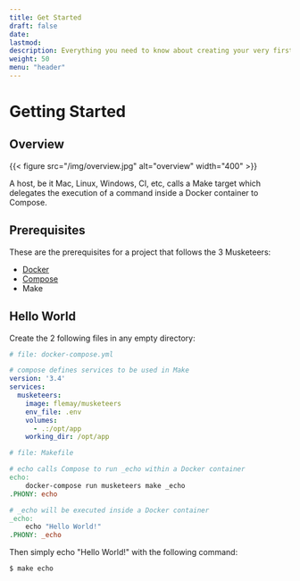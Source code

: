 ```yaml
---
title: Get Started
draft: false
date:
lastmod:
description: Everything you need to know about creating your very first `Hello World` using the 3 Musketeers
weight: 50
menu: "header"
---
```


# Getting Started

## Overview

{{< figure src="/img/overview.jpg" alt="overview" width="400" >}}

A host, be it Mac, Linux, Windows, CI, etc, calls a Make target which delegates the execution of a command inside a Docker container to Compose.

## Prerequisites

These are the prerequisites for a project that follows the 3 Musketeers:

- [Docker][docker]
- [Compose][compose]
- Make

[docker]: https://docs.docker.com/engine/installation/
[compose]: https://docs.docker.com/compose/install/

## Hello World

Create the 2 following files in any empty directory:

```yml
# file: docker-compose.yml

# compose defines services to be used in Make
version: '3.4'
services:
  musketeers:
    image: flemay/musketeers
    env_file: .env
    volumes:
      - .:/opt/app
    working_dir: /opt/app
```

```Makefile
# file: Makefile

# echo calls Compose to run _echo within a Docker container
echo:
	docker-compose run musketeers make _echo
.PHONY: echo

# _echo will be executed inside a Docker container
_echo:
	echo "Hello World!"
.PHONY: _echo
```

Then simply echo "Hello World!" with the following command:

```bash
$ make echo
```
